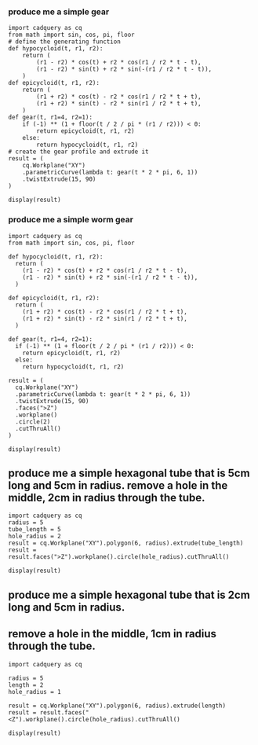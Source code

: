 ###    produce me a simple gear
```
import cadquery as cq
from math import sin, cos, pi, floor
# define the generating function
def hypocycloid(t, r1, r2):
    return (
        (r1 - r2) * cos(t) + r2 * cos(r1 / r2 * t - t),
        (r1 - r2) * sin(t) + r2 * sin(-(r1 / r2 * t - t)),
    )
def epicycloid(t, r1, r2):
    return (
        (r1 + r2) * cos(t) - r2 * cos(r1 / r2 * t + t),
        (r1 + r2) * sin(t) - r2 * sin(r1 / r2 * t + t),
    )
def gear(t, r1=4, r2=1):
    if (-1) ** (1 + floor(t / 2 / pi * (r1 / r2))) < 0:
        return epicycloid(t, r1, r2)
    else:
        return hypocycloid(t, r1, r2)
# create the gear profile and extrude it
result = (
    cq.Workplane("XY")
    .parametricCurve(lambda t: gear(t * 2 * pi, 6, 1))
    .twistExtrude(15, 90)
)

display(result)
```
###    produce me a simple worm gear   
``` 
import cadquery as cq
from math import sin, cos, pi, floor

def hypocycloid(t, r1, r2):
  return (
    (r1 - r2) * cos(t) + r2 * cos(r1 / r2 * t - t),
    (r1 - r2) * sin(t) + r2 * sin(-(r1 / r2 * t - t)),
  )

def epicycloid(t, r1, r2):
  return (
    (r1 + r2) * cos(t) - r2 * cos(r1 / r2 * t + t),
    (r1 + r2) * sin(t) - r2 * sin(r1 / r2 * t + t),
  )

def gear(t, r1=4, r2=1):
  if (-1) ** (1 + floor(t / 2 / pi * (r1 / r2))) < 0:
    return epicycloid(t, r1, r2)
  else:
    return hypocycloid(t, r1, r2)

result = (
  cq.Workplane("XY")
  .parametricCurve(lambda t: gear(t * 2 * pi, 6, 1))
  .twistExtrude(15, 90)
  .faces(">Z")
  .workplane()
  .circle(2)
  .cutThruAll()
)

display(result)
```

##    produce me a simple hexagonal tube that is 5cm long and 5cm in radius. remove a hole in the middle, 2cm in radius through the tube.
```
import cadquery as cq
radius = 5
tube_length = 5
hole_radius = 2
result = cq.Workplane("XY").polygon(6, radius).extrude(tube_length)
result = result.faces(">Z").workplane().circle(hole_radius).cutThruAll()

display(result)
```

## produce me a simple hexagonal tube that is 2cm long and 5cm in radius. 
## remove a hole in the middle, 1cm in radius through the tube.
```
import cadquery as cq

radius = 5
length = 2
hole_radius = 1

result = cq.Workplane("XY").polygon(6, radius).extrude(length)
result = result.faces("<Z").workplane().circle(hole_radius).cutThruAll()

display(result)
```